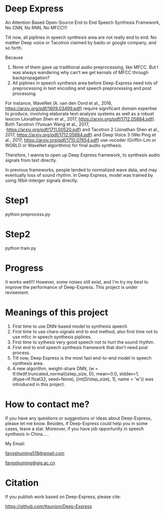 # Deep Express
An Attention Based Open-Source End to End Speech Synthesis Framework, No CNN, No RNN, No MFCC!!!

Till now, all piplines in speech synthesis area are not really end to end. No mattter Deep voice or Tacotron claimed by baidu or google company, and so forth.                                                                                                                      

Because

1. None of them gave up traditional audio preprocessing, like MFCC. But I was always wandering why can't we get kernals of MFCC through backpropagation?                                   
2. All piplines in speech synthesis area before Deep-Express need lots of preprocessing in text encoding and speech preprocessing and post processing.

For instance, WaveNet (A. van den Oord et al., 2016, https://arxiv.org/pdf/1609.03499.pdf) require significant domain expertise to produce, involving elaborate text-analysis systems as well as a robust lexicon (Jonathan Shen et al., 2017, https://arxiv.org/pdf/1712.05884.pdf). Both Tacotron (Yuxuan Wang et al., 2017,  https://arxiv.org/pdf/1711.00520.pdf) and Tacotron 2 (Jonathan Shen et al., 2017, https://arxiv.org/pdf/1712.05884.pdf) and Deep Voice 3 (Wei Ping et al., 2017, https://arxiv.org/pdf/1710.07654.pdf) use vocoder (Griffin-Lim or WORLD or WaveNet algorithms) for final audio synthesis. 

Therefore, I wanna to open up Deep Express framework, to synthesis audio signals from text directly.  

In previous frameworks, people tended to normalized wave data, and may eventually loss of sound rhythm. In Deep Express, model was trained by using 16bit-interger signals directly.

# Step1
python preprocess.py

# Step2
python train.py

# Progress
It works well!!! However, some noises still exist, and I'm try my best to improve the performance of Deep-Express. This project is under revisement.

# Meanings of this project
1. First time to use DNN-based model to synthesis speech
2. First time to use chars-signals end to end method, also first time not to use mfcc in speech synthesis piplines.
3. First time to sythesis very good speech not to hurt the sound rhythm.
4. First end to end speech synthesis framework that don't need post process.
5. Till now, Deep Express is the most fast end-to-end model in speech synthesis area.
6. A new algorithm, weight-share DNN, (w = tf.tile(tf.truncated_normal((step_size, D), mean=0.0, stddev=1, dtype=tf.float32, seed=None), [int(D/step_size), 1], name = 'w')) was introduced in this project. 

# How to contact me?
If you have any questions or suggestions or ideas about Deep-Express, please let me know. Besides, if Deep-Express could help you in some cases, leave a star. Moreover, if you have job opportunity in speech synthesis in China.....

My Email:

fangshuming519@gmail.com

fangshuming@gig.ac.cn

# Citation
If you publish work based on Deep-Express, please cite:

https://github.com/ttsunion/Deep-Express
